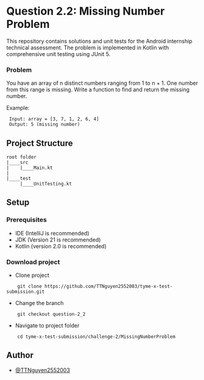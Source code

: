 # Question 2.2: Missing Number Problem
This repository contains solutions and unit tests for the Android internship technical assessment. The problem is implemented in Kotlin with comprehensive unit testing using JUnit 5.

### Problem
You have an array of n distinct numbers ranging from 1 to n + 1. One number from this range is missing. Write a function to find and return the missing number.

Example:
```
 Input: array = [3, 7, 1, 2, 6, 4]
 Output: 5 (missing number)
```

## Project Structure

```
root folder
|____src
|    |____Main.kt
|
|____test   
     |____UnitTesting.kt
```

## Setup

### Prerequisites
- IDE (IntelliJ is recommended)
- JDK (Version 21 is recommended)
- Kotlin (version 2.0 is recommended)

### Download project
- Clone project
```
    git clone https://github.com/TTNguyen2552003/tyme-x-test-submission.git
```
- Change the branch
```
    git checkout question-2_2
```
- Navigate to project folder
```
    cd tyme-x-test-submission/challenge-2/MissingNumberProblem
```

## Author
- [@TTNguyen2552003](https://www.github.com/TTNguyen2552003)